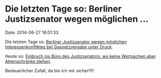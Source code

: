 Die letzten Tage so: Berliner Justizsenator wegen möglichen \...
================================================================

Date: 2014-06-27 18:01:33

Die letzten Tage so: [Berliner Justizsenator wegen möglichen
Interessenkonfliktes bei Gasnetzvergabe unter
Druck](http://www.tagesspiegel.de/10106842.html).

Heute so: [Einbruch ins Büro des Justizsenators, wo keine Wertsachen
aber Aktenschränke stehen](http://www.tagesspiegel.de/10116426.html).

Bedauerlicher Zufall, da bin ich mir sicher!1!!
